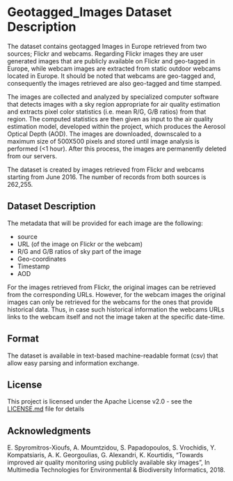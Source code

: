 # Geotagged_Images Dataset Description

The dataset contains geotagged Images in Europe retrieved from two sources; Flickr and webcams. Regarding Flickr images they are user generated images that are publicly available on Flickr and geo-tagged in Europe, while webcam images are extracted from static outdoor webcams located in Europe. It should be noted that webcams are geo-tagged and, consequently the images retrieved are also geo-tagged and time stamped.

The images are collected and analyzed by specialized computer software that detects images with a sky region appropriate for air quality estimation and extracts pixel color statistics (i.e. mean R/G, G/B ratios) from that region. The computed statistics are then given as input to the air quality estimation model, developed within the project, which produces the Aerosol Optical Depth (AOD).
The images are downloaded, downscaled to a maximum size of 500X500 pixels and stored until image analysis is performed (<1 hour). After this process, the images are permanently deleted from our servers. 

The dataset is created by images retrieved from Flickr and webcams starting from June 2016. The number of records from both sources is 262,255.

## Dataset Description
The metadata that will be provided for each image are the following:
* source
* URL (of the image on Flickr or the webcam)
* R/G and G/B ratios of sky part of the image
* Geo-coordinates
* Timestamp
* AOD

For the images retrieved from Flickr, the original images can be retrieved from the corresponding URLs. However, for the webcam images the original images can only be retrieved for the webcams for the ones that provide historical data. Thus, in case such historical information the webcams URLs links to the webcam itself and not the image taken at the specific date-time.  


## Format
The dataset is available in text-based machine-readable format (csv) that allow easy parsing and information exchange.

## License

This project is licensed under the Apache License v2.0 - see the [LICENSE.md](https://www.apache.org/licenses/LICENSE-2.0) file for details

## Acknowledgments

E. Spyromitros-Xioufs, A. Moumtzidou, S. Papadopoulos, S. Vrochidis, Y. Kompatsiaris, A. K. Georgoulias, G. Alexandri, K. Kourtidis, “Towards improved air quality monitoring using publicly available sky images”, In Multimedia Technologies for Environmental & Biodiversity Informatics, 2018.

